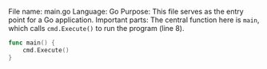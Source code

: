 File name: main.go
Language: Go
Purpose: This file serves as the entry point for a Go application.
Important parts: The central function here is `main`, which calls `cmd.Execute()` to run the program (line 8). 
```go
func main() {
	cmd.Execute()
}
```